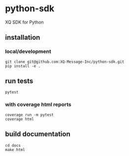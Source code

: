 # python-sdk
XQ SDK for Python


## installation

### local/development
```
git clone git@github.com:XQ-Message-Inc/python-sdk.git
pip install -e .
```

## run tests
```pytest```

### with coverage html reports
```
coverage run -m pytest
coverage html
```

## build documentation
```
cd docs
make html
```
